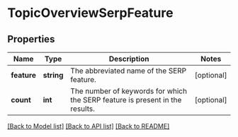 # TopicOverviewSerpFeature

## Properties
Name | Type | Description | Notes
------------ | ------------- | ------------- | -------------
**feature** | **string** | The abbreviated name of the SERP feature. | [optional] 
**count** | **int** | The number of keywords for which the SERP feature is present in the results. | [optional] 

[[Back to Model list]](../../README.md#documentation-for-models) [[Back to API list]](../../README.md#documentation-for-api-endpoints) [[Back to README]](../../README.md)


